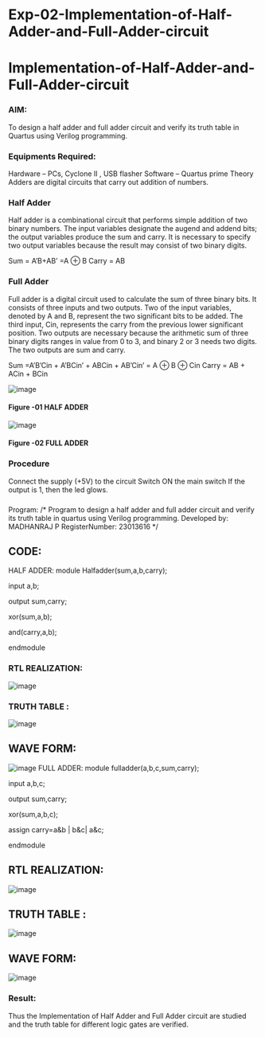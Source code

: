 # Exp-02-Implementation-of-Half-Adder-and-Full-Adder-circuit

# Implementation-of-Half-Adder-and-Full-Adder-circuit
### AIM:
To design a half adder and full adder circuit and verify its truth table in Quartus using Verilog programming.

### Equipments Required:
Hardware – PCs, Cyclone II , USB flasher
Software – Quartus prime
Theory
Adders are digital circuits that carry out addition of numbers.

### Half Adder
Half adder is a combinational circuit that performs simple addition of two binary numbers. The input variables designate the augend and addend bits; the output variables produce the sum and carry. It is necessary to specify two output variables because the result may consist of two binary digits.

Sum = A’B+AB’ =A ⊕ B Carry = AB

### Full Adder
Full adder is a digital circuit used to calculate the sum of three binary bits. It consists of three inputs and two outputs. Two of the input variables, denoted by A and B, represent the two significant bits to be added. The third input, Cin, represents the carry from the previous lower significant position. Two outputs are necessary because the arithmetic sum of three binary digits ranges in value from 0 to 3, and binary 2 or 3 needs two digits. The two outputs are sum and carry.

Sum =A’B’Cin + A’BCin’ + ABCin + AB’Cin’ = A ⊕ B ⊕ Cin Carry = AB + ACin + BCin

 ![image](https://user-images.githubusercontent.com/36288975/163552156-a13e5a56-c638-4110-97d9-8896907c8d25.png)

#### Figure -01 HALF ADDER 


![image](https://user-images.githubusercontent.com/36288975/163552057-b3547877-6d07-45b4-b7e0-bcfebfad9e1d.png)

#### Figure -02 FULL ADDER 

### Procedure

Connect the supply (+5V) to the circuit
Switch ON the main switch
If the output is 1, then the led glows.
### 
Program:
/*
Program to design a half adder and full adder circuit and verify its truth table in quartus using Verilog programming.
Developed by: MADHANRAJ P
RegisterNumber:  23013616
*/
## CODE:
HALF ADDER:
module Halfadder(sum,a,b,carry);

input a,b;

output sum,carry;

xor(sum,a,b);

and(carry,a,b);

endmodule
### RTL REALIZATION:
![image](https://github.com/madhanraj67/Exp-02-Implementation-of-Half-Adder-and-Full-Adder-circuit/assets/150319515/bc021db1-5c95-4b82-a78f-1dfa42c9f551)
### TRUTH TABLE :
![image](https://github.com/madhanraj67/Exp-02-Implementation-of-Half-Adder-and-Full-Adder-circuit/assets/150319515/2cf7ebf4-7cc6-4d02-9457-9dc28e231067)
## WAVE FORM:
![image](https://github.com/madhanraj67/Exp-02-Implementation-of-Half-Adder-and-Full-Adder-circuit/assets/150319515/eb7e58f6-1452-4b45-8310-ce96a4aaf489)
FULL ADDER:
module fulladder(a,b,c,sum,carry);

input a,b,c;

output sum,carry;

xor(sum,a,b,c);

assign carry=a&b | b&c| a&c;

endmodule
## RTL REALIZATION:
![image](https://github.com/madhanraj67/Exp-02-Implementation-of-Half-Adder-and-Full-Adder-circuit/assets/150319515/8e866391-4855-4075-94f5-8eaf3acd9bd7)
## TRUTH TABLE :
![image](https://github.com/madhanraj67/Exp-02-Implementation-of-Half-Adder-and-Full-Adder-circuit/assets/150319515/2535cac2-3210-462b-a46f-79650cf2166d)
## WAVE FORM:
![image](https://github.com/madhanraj67/Exp-02-Implementation-of-Half-Adder-and-Full-Adder-circuit/assets/150319515/08ff966e-fc43-455d-bacd-4274224fabc1)

### Result:
Thus the Implementation of Half Adder and Full Adder circuit are studied and the truth table for different logic gates are verified.

